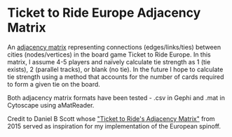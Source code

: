 # Ticket to Ride Europe Adjacency Matrix
An [adjacency matrix](http://faculty.ucr.edu/~hanneman/nettext/C5_%20Matrices.html) representing connections (edges/links/ties) between cities (nodes/vertices) in the board game Ticket to Ride Europe. In this matrix, I assume 4-5 players and naïvely calculate tie strength as 1 (tie exists), 2 (parallel tracks), or blank (no tie). In the future I hope to calculate tie strength using a method that accounts for the number of cards required to form a given tie on the board.

Both adjacency matrix formats have been tested - .csv in Gephi and .mat in Cytoscape using aMatReader.

Credit to Daniel B Scott whose ["Ticket to Ride's Adjacency Matrix"](https://danbscott.ghost.io/ticket-to-rides-adjacency-matrix/) from 2015 served as inspiration for my implementation of the European spinoff. 
